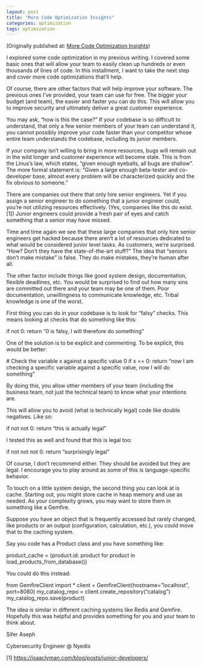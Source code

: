 ```yaml
---
layout: post
title: "More Code Optimization Insights"
categories: optimization 
tags: optimization
---
```


(Originally published at: <a href="https://nyedis.com/more-code-optimization-insights">More Code Optimization Insights</a>)

I explored some code optimization in my previous writing. I covered some basic ones that will allow your team to easily clean up hundreds or even thousands of lines of code. In this installment, I want to take the next step and cover more code optimizations that’ll help.

Of course, there are other factors that will help improve your software. The previous ones I’ve provided, your team can use for free. The bigger your budget (and team), the easier and faster you can do this. This will allow you to improve security and ultimately deliver a great customer experience.

You may ask, “how is this the case?” If your codebase is so difficult to understand, that only a few senior members of your team can understand it, you cannot possibly improve your code faster than your competitor whose entire team understands the codebase, including its junior members.

If your company isn’t willing to bring in more resources, bugs will remain out in the wild longer and customer experience will become stale. This is from the Linus’s law, which states, “given enough eyeballs, all bugs are shallow”. The more formal statement is: “Given a large enough beta-tester and co-developer base, almost every problem will be characterized quickly and the fix obvious to someone.”

There are companies out there that only hire senior engineers. Yet if you assign a senior engineer to do something that a junior engineer could, you’re not utilizing resources effectively. (Yes, companies like this do exist. \[1\]) Junior engineers could provide a fresh pair of eyes and catch something that a senior may have missed.

Time and time again we see that these large companies that only hire senior engineers get hacked because there aren’t a lot of resources dedicated to what would be considered junior level tasks. As customers, we’re surprised. “How? Don’t they have the state-of-the-art stuff?” The idea that “seniors don’t make mistake” is false. They do make mistakes, they’re human after all.

The other factor include things like good system design, documentation, flexible deadlines, etc. You would be surprised to find out how many sins are committed out there and your team may be one of them. Poor documentation, unwillingness to communicate knowledge, etc. Tribal knowledge is one of the worst.

First thing you can do in your codebase is to look for “falsy” checks. This means looking at checks that do something like this:

if not 0:
return “0 is falsy, I will therefore do something”

One of the solution is to be explicit and commenting. To be explicit, this would be better:

\# Check the variable x against a specific value 0
if x == 0:
return “now I am checking a specific variable against a specific value, now I will do something”

By doing this, you allow other members of your team (including the business team, not just the technical team) to know what your intentions are.

This will allow you to avoid (what is technically legal) code like double negatives. Like so:

if not not 0:
return “this is actually legal”

I tested this as well and found that this is legal too:

if not not not 0:
return “surprisingly legal”

Of course, I don’t recommend either. They should be avoided but they are legal. I encourage you to play around as some of this is language-specific behavior.

To touch on a little system design, the second thing you can look at is cache. Starting out, you might store cache in heap memory and use as needed. As your complexity grows, you may want to store them in something like a Gemfire.

Suppose you have an object that is frequently accessed but rarely changed, like products or an output (configuration, calculation, etc.), you could move that to the caching system.

Say you code has a Product class and you have something like:

product_cache = {product.id: product for product in load_products_from_database()}

You could do this instead:

from GemfireClient import *
client = GemfireClient(hostname=”localhost”, port=8080)
my_catalog_repo = client.create_repository(“catalog”)
my_catalog_repo.save(product)

The idea is similar in different caching systems like Redis and Gemfire. Hopefully this was helpful and provides something for you and your team to think about.

Sifer Aseph

Cybersecurity Engineer @ Nyedis

\[1\] https://isaaclyman.com/blog/posts/junior-developers/

